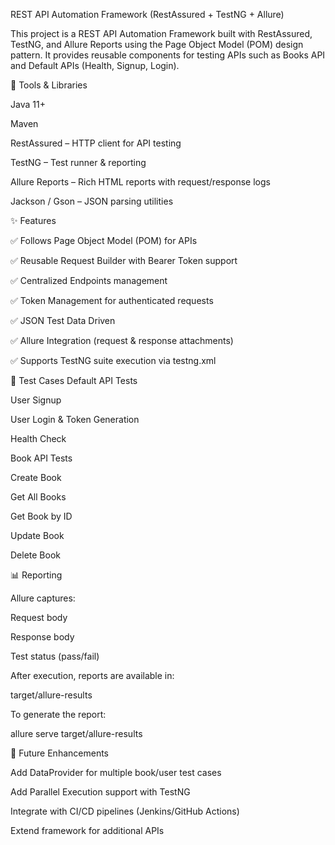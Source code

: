 REST API Automation Framework (RestAssured + TestNG + Allure)

This project is a REST API Automation Framework built with RestAssured, TestNG, and Allure Reports using the Page Object Model (POM) design pattern.
It provides reusable components for testing APIs such as Books API and Default APIs (Health, Signup, Login).

🚀 Tools & Libraries

Java 11+

Maven

RestAssured – HTTP client for API testing

TestNG – Test runner & reporting

Allure Reports – Rich HTML reports with request/response logs

Jackson / Gson – JSON parsing utilities

✨ Features

✅ Follows Page Object Model (POM) for APIs

✅ Reusable Request Builder with Bearer Token support

✅ Centralized Endpoints management

✅ Token Management for authenticated requests

✅ JSON Test Data Driven

✅ Allure Integration (request & response attachments)

✅ Supports TestNG suite execution via testng.xml

🧪 Test Cases
Default API Tests

User Signup

User Login & Token Generation

Health Check

Book API Tests

Create Book

Get All Books

Get Book by ID

Update Book

Delete Book

📊 Reporting

Allure captures:

Request body

Response body

Test status (pass/fail)

After execution, reports are available in:

target/allure-results


To generate the report:

allure serve target/allure-results

🔮 Future Enhancements

Add DataProvider for multiple book/user test cases

Add Parallel Execution support with TestNG

Integrate with CI/CD pipelines (Jenkins/GitHub Actions)

Extend framework for additional APIs
